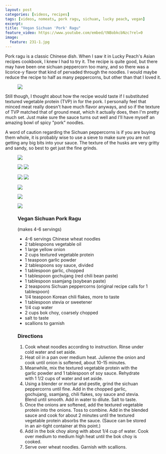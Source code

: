 ```yaml
---
layout: post
categories: [videos, recipes]
tags: [videos, nomeats, pork ragu, sichuan, lucky peach, vegan]
excerpt: 
title: "Vegan Sichuan 'Pork' Ragu"
feature_video: https://www.youtube.com/embed/tNBobkcbNzc?rel=0
image:
  feature: 231-1.jpg
---
```


Pork ragu is a classic Chinese dish.  When I saw it in Lucky Peach's Asian recipes cookbook, I knew I had to try it.  The recipe is quite good, but there may have been one sichuan peppercorn too many, and so there was a licorice-y flavor that kind of pervaded through the noodles.  I would maybe reduce the recipe to half as many peppercorns, but other than that I loved it.

<figure>
    <img src="/images/231-4.jpg">
</figure>


Still though, I thought about how the recipe would taste if I substituted textured vegetable protein (TVP) in for the pork.  I personally feel that minced meat really doesn't have much flavor anyways, and so if the texture of TVP matched that of ground meat, which it actually does, then I'm pretty much set. Just make sure the sauce turns out well and I'll have myself an amazing bowl of spicy "pork" noodles.

A word of caution regarding the Sichuan peppercorns is if you are buying them whole, it is probably wise to use a sieve to make sure you are not getting any big bits into your sauce.  The texture of the husks are very gritty and sandy, so best to get just the fine grinds.

<figure>
    <img src="/images/231-2.jpg">
</figure>


<figure class="half">
<img src="/images/231-3.jpg">
<img src="/images/231-5.jpg">
</figure>

<figure class="half">
<img src="/images/231-6.jpg">
<img src="/images/231-7.jpg">
</figure>

<figure>
    <img src="/images/231-8.jpg">
</figure>

<figure>
    <img src="/images/231-2.jpg">
</figure>

<figure>
    <img src="/images/231-1.jpg">
</figure>



<figure class="ingredients" markdown="1">

### Vegan Sichuan Pork Ragu

(makes 4-6 servings)

- 4-6 servings Chinese wheat noodles
- 2 tablespoons vegetable oil
- 1 large yellow onion
- 2 cups textured vegetable protein
- 1 teaspoon garlic powder
- 2 tablespoons soy sauce, divided
- 1 tablespoon garlic, chopped
- 1 tablespoon gochujang (red chili bean paste)
- 1 tablespoon ssamjang (soybean paste)
- 2 teaspoons Sichuan peppercorns (original recipe calls for 1 tablespoon)
- 1/4 teaspoon Korean chili flakes, more to taste
- 1 tablespoon stevia or sweetener
- 1/4 cup water
- 2 cups bok choy, coarsely chopped
- salt to taste
- scallions to garnish



</figure>

<figure class="directions" markdown="1">

### Directions

1. Cook wheat noodles according to instruction.  Rinse under cold water and set aside.
2. Heat oil in a pan over medium heat.  Julienne the onion and cook until onion is softened, about 10-15 minutes.
3. Meanwhile, mix the textured vegetable protein with the garlic powder and 1 tablespoon of soy sauce.  Rehydrate with 1 1/2 cups of water and set aside.
4. Using a blender or mortar and pestle, grind the sichuan peppercorns until fine.  Add in the chopped garlic, gochujang, ssamjang, chili flakes, soy sauce and stevia.  Blend until smooth.  Add in water to dilute.  Salt to taste.
5. Once the onions are softened, add the textured vegetable protein into the onions.  Toss to combine.  Add in the blended sauce and cook for about 2 minutes until the textured vegetable protein absorbs the sauce.  (Sauce can be stored in an air-tight container at this point.)
6. Add in the bok choy along with about 1/4 cup of water.  Cook over medium to medium high heat until the bok choy is cooked.
7. Serve over wheat noodles.  Garnish with scallions.
</figure>